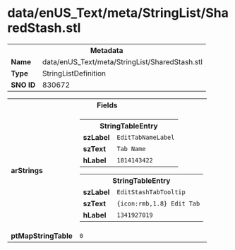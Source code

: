 <h1>data/enUS_Text/meta/StringList/SharedStash.stl</h1><table><tr><th colspan="100%">Metadata</th></tr><tr><td><b>Name</b></td><td>data/enUS_Text/meta/StringList/SharedStash.stl</td></tr><tr><td><b>Type</b></td><td>StringListDefinition</td></tr><tr><td><b>SNO ID</b></td><td>830672</td></tr></table>

<table><tr><th colspan="100%">Fields</th></tr><tr><td><b>arStrings</b></td><td><table><tr><th colspan="100%">StringTableEntry</th></tr><tr><td><b>szLabel</b></td><td><code>EditTabNameLabel</code></td></tr><tr><td><b>szText</b></td><td><code>Tab Name</code></td></tr><tr><td><b>hLabel</b></td><td><code>1814143422</code></td></tr></table>


<table><tr><th colspan="100%">StringTableEntry</th></tr><tr><td><b>szLabel</b></td><td><code>EditStashTabTooltip</code></td></tr><tr><td><b>szText</b></td><td><code>{icon:rmb,1.8} Edit Tab</code></td></tr><tr><td><b>hLabel</b></td><td><code>1341927019</code></td></tr></table>


</td></tr><tr><td><b>ptMapStringTable</b></td><td><code>0</code></td></tr></table>

